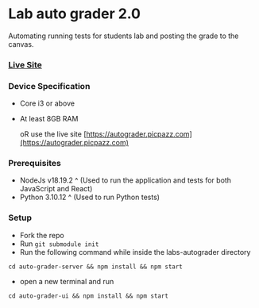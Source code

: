 # Lab auto grader 2.0
Automating running tests for students lab and posting the grade to the canvas.

### [Live Site](https://autograder.picpazz.com)

### Device Specification
- Core i3 or above
- At least 8GB RAM

  oR use the live site [https://autograder.picpazz.com](https://autograder.picpazz.com)

### Prerequisites
- NodeJs v18.19.2 ^ (Used to run the application and tests for both JavaScript and React)
- Python 3.10.12 ^ (Used to run Python tests)

### Setup
- Fork the repo
- Run ```git submodule init```
- Run the following command while inside the labs-autograder directory
```
cd auto-grader-server && npm install && npm start
```
- open a new terminal and run
```
cd auto-grader-ui && npm install && npm start
```
